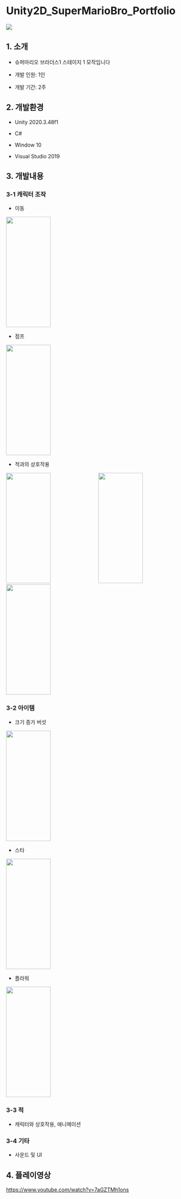 # Unity2D_SuperMarioBro_Portfolio
<img src="https://github.com/user-attachments/assets/0ba0b8cf-76ed-4881-a925-978ad3556eea"/>

## 1. 소개

+ 슈퍼마리오 브라더스1 스테이지 1 모작입니다

+ 개발 인원: 1인

+ 개발 기간: 2주

## 2. 개발환경
+ Unity 2020.3.48f1
  
+ C#
  
+ Window 10
  
+ Visual Studio 2019
  
## 3. 개발내용
### 3-1 캐릭터 조작
+ 이동
<img src="https://github.com/user-attachments/assets/5d7a5adf-922a-429d-849b-84729719d879" width="49%" height="300">


+ 점프
<img src="https://github.com/user-attachments/assets/45011358-cc8f-43c3-8643-7474288a71b0" width="49%" height="300">

+ 적과의 상호작용
<img src="https://github.com/user-attachments/assets/c7649d85-aa31-4406-8fad-180035bd9386" width="49%" height="300">
<img src="https://github.com/user-attachments/assets/6310daa3-d7e6-460b-95fe-52899f49c2fc" width="49%" height="300">
<img src="https://github.com/user-attachments/assets/b5988df6-4e6d-47ae-912c-7e54cb68f02e" width="49%" height="300">

### 3-2 아이템
+ 크기 증가 버섯
<img src="https://github.com/user-attachments/assets/04d2d580-3832-49a8-981e-00bdf3594870" width="49%" height="300">

+ 스타
<img src="https://github.com/user-attachments/assets/1e15bb65-8458-4847-a899-f0f14c154467" width="49%" height="300">

+ 플라워
<img src="https://github.com/user-attachments/assets/6a30ec43-eb78-402f-863f-a2354b133723" width="49%" height="300">

### 3-3 적
+ 캐릭터와 상호작용, 애니메이션
### 3-4 기타
+ 사운드 및 UI
  
## 4. 플레이영상
<https://www.youtube.com/watch?v=7aGZTMh1ons>

